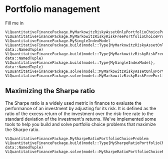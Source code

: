 # Portfolio management
Fill me in

```@docs
VLQuantitativeFinancePackage.MyMarkowitzRiskyAssetOnlyPortfolioChoiceProblem
VLQuantitativeFinancePackage.MyMarkowitzRiskyRiskFreePortfolioChoiceProblem
VLQuantitativeFinancePackage.MySingleIndexModel
VLQuantitativeFinancePackage.build(model::Type{MyMarkowitzRiskyAssetOnlyPortfolioChoiceProblem}, data::NamedTuple)
VLQuantitativeFinancePackage.build(model::Type{MyMarkowitzRiskyRiskFreePortfolioChoiceProblem}, data::NamedTuple)
VLQuantitativeFinancePackage.build(model::Type{MySingleIndexModel}, data::NamedTuple)
VLQuantitativeFinancePackage.solve(model::MyMarkowitzRiskyAssetOnlyPortfolioChoiceProblem)
VLQuantitativeFinancePackage.solve(model::MyMarkowitzRiskyRiskFreePortfiolioChoiceProblem)
```

## Maximizing the Sharpe ratio
The Sharpe ratio is a widely used metric in finance to evaluate the performance of an investment by adjusting for its risk. It is defined as the ratio of the excess return of the investment over the risk-free rate to the standard deviation of the investment's returns. We've implemented some tools to help you build and solve portfolio choice problems that maximize the Sharpe ratio.

```@docs
VLQuantitativeFinancePackage.MySharpeRatioPortfolioChoiceProblem
VLQuantitativeFinancePackage.build(model::Type{MySharpeRatioPortfolioChoiceProblem}, data::NamedTuple)
VLQuantitativeFinancePackage.solve(model::MySharpeRatioPortfolioChoiceProblem)
```